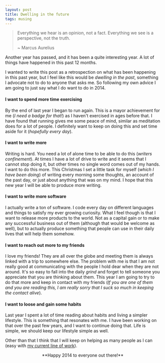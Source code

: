 ```yaml
---
layout: post
title: Dwelling in the future
tags: musing
---
```

> Everything we hear is an opinion, not a fact.
> Everything we see is a perspective, not the truth.
>
> ~ Marcus Aurelius

Another year has passed, and it has been a quite interesting year. A lot of things have happened in this past 12 months.

I wanted to write this post as a retrospection on what has been happening in this past year, but I feel like this would be *dwelling in the past*, something I advocate not to do to anyone that asks me. So following my own advice I am going to just say what I do want to do in 2014.

#### I want to spend more time exercising

By the end of last year I began to run again. This is a mayor achievement for me (*I need a badge for that!*) as I haven't exercised in ages before that. I have found that running gives me some peace of mind, similar as meditation does for a lot of people. I definitely want to keep on doing this and set time aside for it (*hopefully every day*).

#### I want to write more

Writing is hard. You need a lot of alone time to be able to do this (*writers confinement*). At times I have a lot of drive to write and it seems that I cannot stop doing it, but other times  no single word comes out of my hands. I want to do this more. This Christmas I set a little task for myself (*which I have been doing*) of writing every morning some thoughts, an account of the past day, or just about anything that was on my mind. I hope that this new year I will be able to produce more writing.


#### I want to write more software

I actually write a ton of software. I code every day on different languages and things to satisfy my ever growing curiosity. What I feel though is that I want to release more products to the world. Not as a capital gain or to make any successful business out of them (although that would be welcome as well), but to actually produce something that people can use in their daily lives that will help them somehow.

#### I want to reach out more to my friends

I love my friends! They are all over the globe and meeting them is always linked with a trip to somewhere else. The problem with me is that I am not really good at communicating with the people I hold dear when they are not around. It's so easy to fall into the daily *grind* and forget to tell someone you appreciate that you are thinking about them. This year I am going to try to do that more and keep in contact with my friends (*If you are one of them and you are reading this, I am really sorry that I suck so much in keeping the contact alive*).

#### I want to loose and gain some habits

Last year I spent a lot of time reading about habits and living a simpler lifestyle. This is something that resonates with me. I have been working on that over the past few years, and I want to continue doing that. Life is simple, we should keep our lifestyle simple as well.

Other than that I think that I will keep on helping as many people as I can (easy with [my current line of work](http://makersacademy.com)).

<center>**Happy 2014 to everyone out there!**</center>
